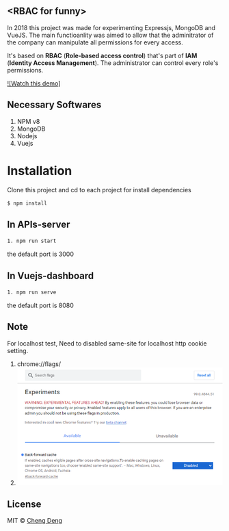 ## &lt;RBAC for funny&gt;


In 2018 this project was made for experimenting Expressjs, MongoDB and VueJS. The main functioanlity was aimed to allow that the adminitrator of the company can manipulate all permissions for every access. 

It's based on **RBAC** (**Role-based access control**) that's part of **IAM** (**Identity Access Management**).
The administrator can control every role's permissions.


[![Watch this demo]](https://github.com/cedececa/2018-my-rbac-for-fun/blob/master/record.mp4)


## Necessary Softwares
1. NPM v8
2. MongoDB
3. Nodejs
4. Vuejs

# Installation
Clone this project and cd to each project for install dependencies 
```bash
$ npm install 
```

## In APIs-server
```bash
1. npm run start 
```
the default port is 3000

## In Vuejs-dashboard
```bash
1. npm run serve 
```
the default port is 8080

## Note
For localhost test, Need to disabled same-site for localhost http cookie setting.
1. chrome://flags/
2. ![disabled picture](https://github.com/cedececa/2018-my-rbac-for-fun/blob/master/chrome-same-site-disabled.jpg)

## License

MIT © [Cheng Deng](mailto:ppnncc@live.com)
